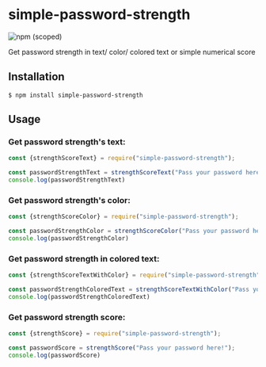 # simple-password-strength

![npm (scoped)](https://img.shields.io/npm/v/simple-password-strength)

Get password strength in text/ color/ colored text or simple numerical score

## Installation

```
$ npm install simple-password-strength
```

## Usage

### Get password strength's text:

```js
const {strengthScoreText} = require("simple-password-strength");

const passwordStrengthText = strengthScoreText("Pass your password here!");
console.log(passwordStrengthText)
```

### Get password strength's color:

```js
const {strengthScoreColor} = require("simple-password-strength");

const passwordStrengthColor = strengthScoreColor("Pass your password here!");
console.log(passwordStrengthColor)
```

### Get password strength in colored text:

```js
const {strengthScoreTextWithColor} = require("simple-password-strength");

const passwordStrengthColoredText = strengthScoreTextWithColor("Pass your password here!");
console.log(passwordStrengthColoredText)
```

### Get password strength score:

```js
const {strengthScore} = require("simple-password-strength");

const passwordScore = strengthScore("Pass your password here!");
console.log(passwordScore)
```
